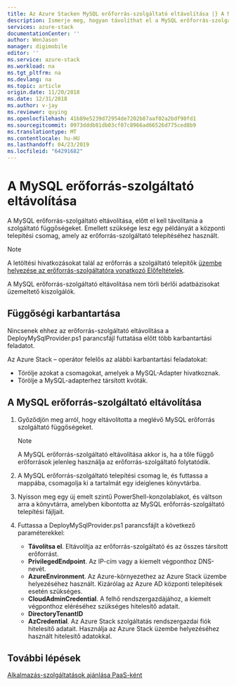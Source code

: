 ```yaml
---
title: Az Azure Stacken MySQL erőforrás-szolgáltató eltávolítása |} A Microsoft Docs
description: Ismerje meg, hogyan távolíthat el a MySQL erőforrás-szolgáltató az Azure Stack üzemelő példányához.
services: azure-stack
documentationCenter: ''
author: WenJason
manager: digimobile
editor: ''
ms.service: azure-stack
ms.workload: na
ms.tgt_pltfrm: na
ms.devlang: na
ms.topic: article
origin.date: 11/20/2018
ms.date: 12/31/2018
ms.author: v-jay
ms.reviewer: quying
ms.openlocfilehash: 41b89e5239d72954de7202b87aaf02a2bdf90fd1
ms.sourcegitcommit: 0973dddb81db03cf07c8966ad66526d775ced8b9
ms.translationtype: MT
ms.contentlocale: hu-HU
ms.lasthandoff: 04/23/2019
ms.locfileid: "64291682"
---
```

# <a name="remove-the-mysql-resource-provider"></a>A MySQL erőforrás-szolgáltató eltávolítása

A MySQL erőforrás-szolgáltató eltávolítása, előtt el kell távolítania a szolgáltató függőségeket. Emellett szüksége lesz egy példányát a központi telepítési csomag, amely az erőforrás-szolgáltató telepítéséhez használt.

> [!NOTE]
> A letöltési hivatkozásokat talál az erőforrás a szolgáltató telepítők [üzembe helyezése az erőforrás-szolgáltatóra vonatkozó Előfeltételek](./azure-stack-mysql-resource-provider-deploy.md#prerequisites).

A MySQL erőforrás-szolgáltató eltávolítása nem törli bérlői adatbázisokat üzemeltető kiszolgálók.

## <a name="dependency-cleanup"></a>Függőségi karbantartása

Nincsenek ehhez az erőforrás-szolgáltató eltávolítása a DeployMySqlProvider.ps1 parancsfájl futtatása előtt több karbantartási feladatot.

Az Azure Stack – operátor felelős az alábbi karbantartási feladatokat:

* Törölje azokat a csomagokat, amelyek a MySQL-Adapter hivatkoznak.
* Törölje a MySQL-adapterhez társított kvóták.

## <a name="to-remove-the-mysql-resource-provider"></a>A MySQL erőforrás-szolgáltató eltávolítása

1. Győződjön meg arról, hogy eltávolította a meglévő MySQL erőforrás szolgáltató függőségeket.

   > [!NOTE]
   > A MySQL erőforrás-szolgáltató eltávolítása akkor is, ha a tőle függő erőforrások jelenleg használja az erőforrás-szolgáltató folytatódik.
  
2. A MySQL erőforrás-szolgáltató telepítési csomag le, és futtassa a mappába, csomagolja ki a tartalmát egy ideiglenes könyvtárba.
3. Nyisson meg egy új emelt szintű PowerShell-konzolablakot, és váltson arra a könyvtárra, amelyben kibontotta az MySQL erőforrás-szolgáltató telepítési fájljait.
4. Futtassa a DeployMySqlProvider.ps1 parancsfájlt a következő paraméterekkel:
    - **Távolítsa el**. Eltávolítja az erőforrás-szolgáltató és az összes társított erőforrást.
    - **PrivilegedEndpoint**. Az IP-cím vagy a kiemelt végponthoz DNS-nevét.
    - **AzureEnvironment**. Az Azure-környezethez az Azure Stack üzembe helyezéséhez használt. Kizárólag az Azure AD központi telepítések esetén szükséges.
    - **CloudAdminCredential**. A felhő rendszergazdájához, a kiemelt végponthoz eléréséhez szükséges hitelesítő adatait.
    - **DirectoryTenantID**
    - **AzCredential**. Az Azure Stack szolgáltatás rendszergazdai fiók hitelesítő adatait. Használja az Azure Stack üzembe helyezéséhez használt hitelesítő adatokkal.

## <a name="next-steps"></a>További lépések

[Alkalmazás-szolgáltatások ajánlása PaaS-ként](azure-stack-app-service-overview.md)

<!-- Update_Description: wording update -->